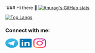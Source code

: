 `### Hi there 👋
[![Anurag's GitHub stats](https://github-readme-stats.vercel.app/api?username=behzad-rabiei&show_icons=true&theme=dark)](https://github.com/anuraghazra/github-readme-stats)

[![Top Langs](https://github-readme-stats.vercel.app/api/top-langs/?username=behzad-rabiei&show_icons=true&theme=dark&layout=compact)](https://github.com/anuraghazra/github-readme-stats)

<h3 align="left">Connect with me:</h3>
<p align="left">
<a href="https://t.me/Behzad_Rabiei" target="blank"><img align="center" src="https://raw.githubusercontent.com/Behzad-Rabiei/behzad-rabiei/main/images/telegram.svg" alt="" height="30" width="40" /></a>
<a href="https://www.linkedin.com/in/behzad-rabiei" target="blank"><img align="center" src="https://raw.githubusercontent.com/Behzad-Rabiei/behzad-rabiei/main/images/linkedin-1.svg" alt="" height="30" width="40" /></a>
<a href="https://t.me/Behzad_Rabiei" target="blank"><img align="center" src="https://raw.githubusercontent.com/Behzad-Rabiei/behzad-rabiei/main/images/instagram.svg" alt="" height="30" width="40" /></a>
<!--
**Behzad-Rabiei/behzad-rabiei** is a ✨ _special_ ✨ repository because its `README.md` (this file) appears on your GitHub profile.

Here are some ideas to get you started:

- 🔭 I’m currently working on ...
- 🌱 I’m currently learning ...
- 👯 I’m looking to collaborate on ...
- 🤔 I’m looking for help with ...
- 💬 Ask me about ...
- 📫 How to reach me: ...
- 😄 Pronouns: ...
- ⚡ Fun fact: ...
-->

